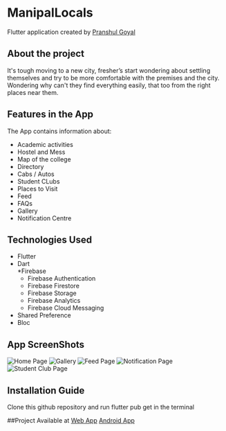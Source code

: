 
# ManipalLocals  
  
Flutter application created by [Pranshul Goyal](https://github.com/Pranshul2002)
  
## About the project  
It's tough moving to a new city, fresher’s start wondering about settling themselves and try to be more comfortable with the premises and the city. Wondering why can't they find everything easily, that too from the right places near them.  
  
## Features in the App  
The App contains information about:  
* Academic activities   
* Hostel and Mess  
* Map of the college  
* Directory  
* Cabs / Autos  
* Student CLubs  
* Places to Visit  
* Feed  
* FAQs  
* Gallery  
* Notification Centre  
  
## Technologies Used  
* Flutter  
* Dart  
*Firebase  
  * Firebase Authentication  
  * Firebase Firestore  
  * Firebase Storage  
  * Firebase Analytics  
  * Firebase Cloud Messaging  
* Shared Preference  
* Bloc

## App ScreenShots
![Home Page](assets/screenshots/HomePage.jpg)
![Gallery](assets/screenshots/Gallery.jpg)
![Feed Page](assets/screenshots/FeedPage.jpg)
![Notification Page](assets/screenshots/NotificationPage.jpg)
![Student Club Page](assets/screenshots/StudentClubs.jpg)

## Installation Guide
Clone this github repository and run flutter pub get in the terminal

##Project Available at
[Web App](https://manipallocals-2f95e.web.app/#/)
[Android App](https://play.google.com/store/apps/details?id=com.manipal_locals.android&hl=en_IN&gl=US)
